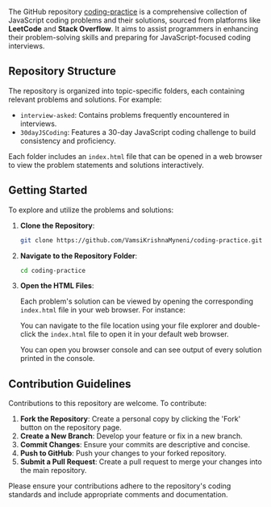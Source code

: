 The GitHub repository [coding-practice](https://github.com/VamsiKrishnaMyneni/coding-practice) is a comprehensive collection of JavaScript coding problems and their solutions, sourced from platforms like **LeetCode** and **Stack Overflow**. It aims to assist programmers in enhancing their problem-solving skills and preparing for JavaScript-focused coding interviews.

## Repository Structure

The repository is organized into topic-specific folders, each containing relevant problems and solutions. For example:

- `interview-asked`: Contains problems frequently encountered in interviews.
- `30dayJSCoding`: Features a 30-day JavaScript coding challenge to build consistency and proficiency.

Each folder includes an `index.html` file that can be opened in a web browser to view the problem statements and solutions interactively.

## Getting Started

To explore and utilize the problems and solutions:

1. **Clone the Repository**:

   ```bash
   git clone https://github.com/VamsiKrishnaMyneni/coding-practice.git
   ```


2. **Navigate to the Repository Folder**:

   ```bash
   cd coding-practice
   ```


3. **Open the HTML Files**:

   Each problem's solution can be viewed by opening the corresponding `index.html` file in your web browser. For instance:

   You can navigate to the file location using your file explorer and double-click the `index.html` file to open it in your default web browser.

   You can open you browser console and can see output of every solution printed in the console.

## Contribution Guidelines

Contributions to this repository are welcome. To contribute:

1. **Fork the Repository**: Create a personal copy by clicking the 'Fork' button on the repository page.
2. **Create a New Branch**: Develop your feature or fix in a new branch.
3. **Commit Changes**: Ensure your commits are descriptive and concise.
4. **Push to GitHub**: Push your changes to your forked repository.
5. **Submit a Pull Request**: Create a pull request to merge your changes into the main repository.

Please ensure your contributions adhere to the repository's coding standards and include appropriate comments and documentation.

 
